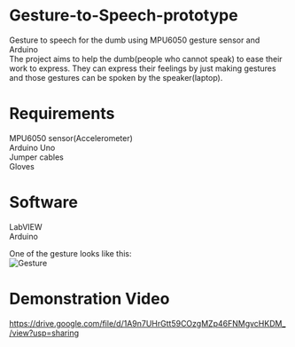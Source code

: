# Gesture-to-Speech-prototype
Gesture to speech for the dumb using MPU6050 gesture sensor and Arduino  
The project aims to help the dumb(people who cannot speak) to ease their work to express. They can express their feelings by just making gestures and those gestures can be spoken by the speaker(laptop).
# Requirements
MPU6050 sensor(Accelerometer)  
Arduino Uno  
Jumper cables  
Gloves  
# Software
LabVIEW  
Arduino  

One of the gesture looks like this:  
![Gesture](https://user-images.githubusercontent.com/54466170/131534047-b0dbd953-cc56-4667-86ab-937610ea7801.png)

# Demonstration Video
https://drive.google.com/file/d/1A9n7UHrGtt59COzgMZp46FNMgvcHKDM_/view?usp=sharing
